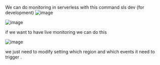 We can do monitoring in serverless with this command
sls dev (for development)
![image](https://github.com/padmalakum/serverless-project/assets/92623347/747e965c-a3f4-4318-8873-46925038f388)

![image](https://github.com/padmalakum/serverless-project/assets/92623347/77f75900-42c4-41d9-b794-214bbf92277c)

if we want to have live monitoring
we can do this

![image](https://github.com/padmalakum/serverless-project/assets/92623347/9ffd376e-e36f-4112-ad00-8e46063aa88f)

we just need to modify setting which region and which events it need to trigger .

